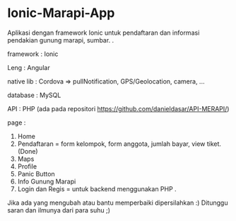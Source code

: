 # Ionic-Marapi-App
Aplikasi dengan framework Ionic untuk pendaftaran dan informasi pendakian gunung marapi, sumbar.
.

framework : Ionic

Leng : Angular

native lib : Cordova => pullNotification, GPS/Geolocation, camera, ...

database : MySQL

API : PHP (ada pada repositori https://github.com/danieldasar/API-MERAPI/)

page :
1. Home
2. Pendaftaran = form kelompok, form anggota, jumlah bayar, view tiket. (Done)
3. Maps 
4. Profile
5. Panic Button 
6. Info Gunung Marapi
7. Login dan Regis = untuk backend menggunakan PHP
.

Jika ada yang mengubah atau bantu memperbaiki dipersilahkan :)
Ditunggu saran dan ilmunya dari para suhu ;)

